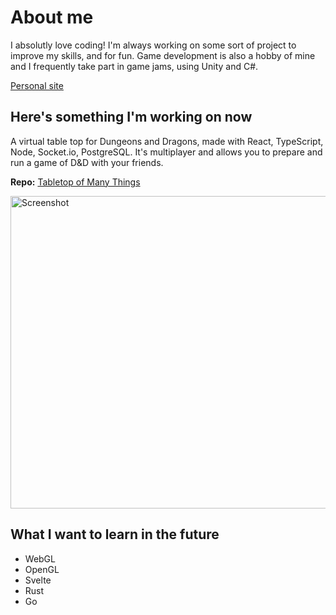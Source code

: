 # About me

I absolutly love coding! I'm always working on some sort of project to improve my skills, and for fun.
Game development is also a hobby of mine and I frequently take part in game jams, using Unity and C#.

[Personal site](https://bennett-smrdel.com)

## Here's something I'm working on now

A virtual table top for Dungeons and Dragons, made with React, TypeScript, Node, Socket.io, PostgreSQL.
It's multiplayer and allows you to prepare and run a game of D&D with your friends.

**Repo:** [Tabletop of Many Things](https://github.com/bsmrdel101/Tabletop-of-Many-Things)
<!-- 
![Screenshot](https://user-images.githubusercontent.com/43832671/218555309-51ad226c-ae20-4aa0-8da5-73fd486d1ff5.png) -->
<img src="https://user-images.githubusercontent.com/43832671/218555309-51ad226c-ae20-4aa0-8da5-73fd486d1ff5.png" alt="Screenshot" width="770" height="500" />

## What I want to learn in the future

- WebGL
- OpenGL
- Svelte
- Rust
- Go
